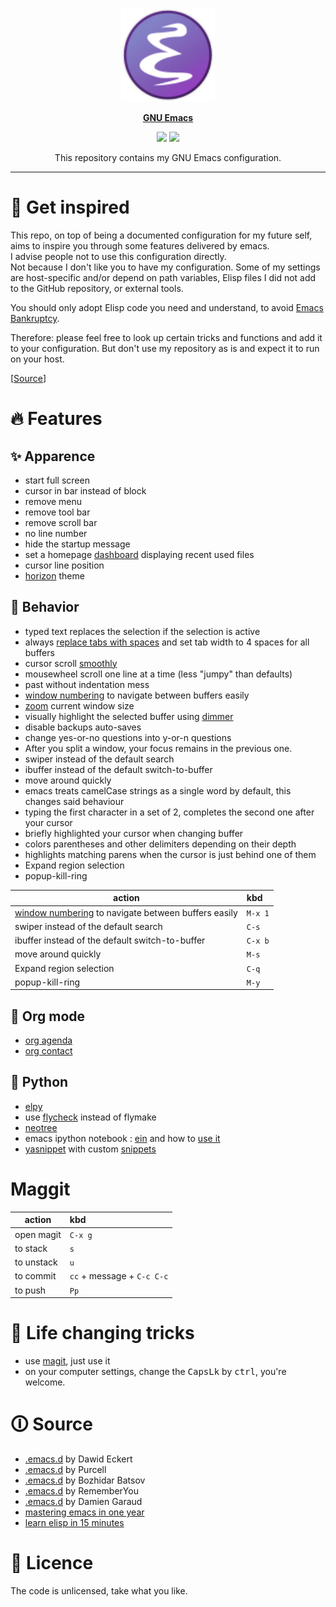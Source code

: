 <p align="center"><img src="misc/emacs_icon.svg" width=150 height=150/></p>
<p align="center"><a href="https://www.gnu.org/software/emacs/"><b>GNU Emacs</b></a></p>
<p align="center">
	<a href="https://www.gnu.org/software/emacs/"><img src="https://img.shields.io/badge/GNU%20Emacs-27.0.50-b48ead.svg?style=flat-square"/></a>
	<a href="https://orgmode.org/"><img src="https://img.shields.io/badge/org--mode-9.2.3-489a9f.svg?style=flat-square"/></a>
</p>
<p align="center">This repository contains my GNU Emacs configuration.</p>

---

# 🚀 Get inspired

This repo, on top of being a documented configuration for my future self, aims to inspire you through some features delivered by emacs.  
I advise people not to use this configuration directly.  
Not because I don't like you to have my configuration. Some of my settings are host-specific and/or depend on path variables, Elisp files I did not add to the GitHub repository, or external tools.  

You should only adopt Elisp code you need and understand, to avoid [Emacs Bankruptcy](https://www.emacswiki.org/emacs/DotEmacsBankruptcy).  

Therefore: please feel free to look up certain tricks and functions and add it to your configuration. But don't use my repository as is and expect it to run on your host.  

[[Source](https://karl-voit.at/2017/06/03/emacs-org/)]

# 🔥 Features

## ✨ Apparence

- start full screen
- cursor in bar instead of block
- remove menu
- remove tool bar
- remove scroll bar
- no line number
- hide the startup message
- set a homepage [dashboard](https://github.com/emacs-dashboard/emacs-dashboard) displaying recent used files
- cursor line position
- [horizon](https://github.com/aodhneine/horizon-theme.el) theme

## 🎉 Behavior

- typed text replaces the selection if the selection is active
- always [replace tabs with spaces](https://www.youtube.com/watch?v=SsoOG6ZeyUI) and set tab width to 4 spaces for all buffers
- cursor scroll [smoothly](https://github.com/aspiers/smooth-scrolling) 
- mousewheel scroll one line at a time (less "jumpy" than defaults)
- past without indentation mess
- [window numbering](https://github.com/nschum/window-numbering.el) to navigate between buffers easily
- [zoom](https://github.com/gonewest818/dimmer.el) current window size
- visually highlight the selected buffer using [dimmer](https://github.com/gonewest818/dimmer.el)
- disable backups auto-saves
- change yes-or-no questions into y-or-n questions
- After you split a window, your focus remains in the previous one.
- swiper instead of the default search 
- ibuffer instead of the default switch-to-buffer 
- move around quickly 
- emacs treats camelCase strings as a single word by default, this changes said behaviour
- typing the first character in a set of 2, completes the second one after your cursor
- briefly highlighted your cursor when changing buffer 
- colors parentheses and other delimiters depending on their depth
- highlights matching parens when the cursor is just behind one of them
- Expand region selection 
- popup-kill-ring

| action | kbd |
|---|:---|
| [window numbering](https://github.com/nschum/window-numbering.el) to navigate between buffers easily | `M-x 1` |
| swiper instead of the default search  | `C-s` |
| ibuffer instead of the default switch-to-buffer  | `C-x b` |
| move around quickly | `M-s` |
| Expand region selection | `C-q` |
| popup-kill-ring | `M-y` |
    
## 📓 Org mode

- [org agenda](https://blog.aaronbieber.com/2016/09/24/an-agenda-for-life-with-org-mode.html)
- [org contact](https://www.reddit.com/r/emacs/comments/8toivy/tip_how_to_manage_your_contacts_with_orgcontacts/)
  
## 🐍 Python

- [elpy](https://github.com/jorgenschaefer/elpy)
- use [flycheck](https://github.com/flycheck/flycheck) instead of flymake
- [neotree](https://github.com/jaypei/emacs-neotree)
- emacs ipython notebook : [ein](https://github.com/millejoh/emacs-ipython-notebook) and how to [use it](/programming_conf/python_ein.md) 
- [yasnippet](https://github.com/joaotavora/yasnippet) with custom [snippets](/snippet/python-mode)

# Maggit

| action | kbd |
|---|:---|
| open magit | `C-x g` |
| to stack | `s` |
| to unstack | `u` |
| to commit | `cc` + message + `C-c C-c` |
| to push | `Pp` |

# 🙌 Life changing tricks

- use [magit](https://magit.vc/), just use it
- on your computer settings, change the <kbd>CapsLk</kbd> by <kbd>ctrl</kbd>, you're welcome.

# 🛈 Source

- [.emacs.d](https://github.com/daedreth/UncleDavesEmacs) by Dawid Eckert
- [.emacs.d](https://github.com/purcell/emacs.d) by Purcell 
- [.emacs.d](https://github.com/bbatsov/emacs.d) by Bozhidar Batsov 
- [.emacs.d](https://github.com/rememberYou/.emacs.d) by RememberYou 
- [.emacs.d](https://github.com/garaud/foggycowinn/tree/master/emacs) by Damien Garaud 
- [mastering emacs in one year](https://github.com/redguardtoo/mastering-emacs-in-one-year-guide/blob/master/guide-en.org)
- [learn elisp in 15 minutes](https://learnxinyminutes.com/docs/fr-fr/elisp-fr/)

# 📜 Licence

The code is unlicensed, take what you like.
